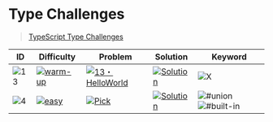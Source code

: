 # Type Challenges

> [TypeScript Type Challenges](https://github.com/type-challenges/type-challenges)

| ID | Difficulty | Problem | Solution | Keyword |
|----|------------|---------|----------|---------|
| ![13](https://img.shields.io/badge/13-teal)| [![warm-up](https://img.shields.io/badge/-warm--up-teal)](warm-up/README.md)| [![13・HelloWorld](https://img.shields.io/badge/Hello%20World-teal)](warm-up/13.%20Hello%20World/Problem.md) | [![Solution](https://img.shields.io/badge/Solution-teal)](warm-up/13.%20Hello%20World/Solution.md) | ![X](https://img.shields.io/badge/X-999) |
| ![4](https://img.shields.io/badge/-4-7aad0c)| [![easy](https://img.shields.io/badge/-easy-7aad0c)](easy/README.md)| [![Pick](https://img.shields.io/badge/-Pick-7aad0c)](easy/4.%20Pick/Problem.md) | [![Solution](https://img.shields.io/badge/Solution-7aad0c)](easy/4.%20Pick/Solution.md) | ![#union](https://img.shields.io/badge/-%23union-999)&nbsp;![#built-in](https://img.shields.io/badge/-%23built--in-999) |
